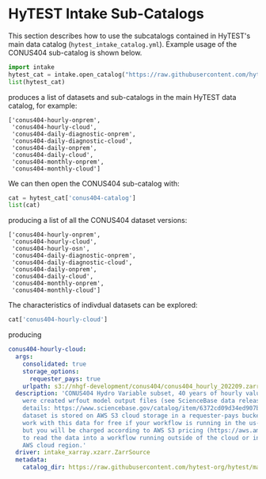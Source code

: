 # HyTEST Intake Sub-Catalogs
This section describes how to use the subcatalogs contained in HyTEST's main data catalog (`hytest_intake_catalog.yml`). Example usage of the CONUS404 sub-catalog is shown below.

```python
import intake
hytest_cat = intake.open_catalog("https://raw.githubusercontent.com/hytest-org/hytest/main/dataset_catalog/hytest_intake_catalog.yml")
list(hytest_cat)
```

produces a list of datasets and sub-catalogs in the main HyTEST data catalog, for example:
```
['conus404-hourly-onprem',
 'conus404-hourly-cloud',
 'conus404-daily-diagnostic-onprem',
 'conus404-daily-diagnostic-cloud',
 'conus404-daily-onprem',
 'conus404-daily-cloud',
 'conus404-monthly-onprem',
 'conus404-monthly-cloud']

```
We can then open the CONUS404 sub-catalog with:
```python
cat = hytest_cat['conus404-catalog']
list(cat)
```
producing a list of all the CONUS404 dataset versions:
```
['conus404-hourly-onprem',
 'conus404-hourly-cloud',
 'conus404-hourly-osn',
 'conus404-daily-diagnostic-onprem',
 'conus404-daily-diagnostic-cloud',
 'conus404-daily-onprem',
 'conus404-daily-cloud',
 'conus404-monthly-onprem',
 'conus404-monthly-cloud']
```

The characteristics of indivdual datasets can be explored:
```python
cat['conus404-hourly-cloud']
```
producing
```yaml
conus404-hourly-cloud:
  args:
    consolidated: true
    storage_options:
      requester_pays: true
    urlpath: s3://nhgf-development/conus404/conus404_hourly_202209.zarr
  description: 'CONUS404 Hydro Variable subset, 40 years of hourly values. These files
    were created wrfout model output files (see ScienceBase data release for more
    details: https://www.sciencebase.gov/catalog/item/6372cd09d34ed907bf6c6ab1). This
    dataset is stored on AWS S3 cloud storage in a requester-pays bucket. You can
    work with this data for free if your workflow is running in the us-west-2 region,
    but you will be charged according to AWS S3 pricing (https://aws.amazon.com/s3/pricing/)
    to read the data into a workflow running outside of the cloud or in a different
    AWS cloud region.'
  driver: intake_xarray.xzarr.ZarrSource
  metadata:
    catalog_dir: https://raw.githubusercontent.com/hytest-org/hytest/main/dataset_catalog/subcatalogs
```